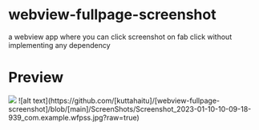 # webview-fullpage-screenshot
a webview app where you can click screenshot on fab click without implementing any dependency 

<h1>Preview</h1>
<img src="https://github.com///blob//"></img>
![alt text](https://github.com/[kuttahaitu]/[webview-fullpage-screenshot]/blob/[main]/ScreenShots/Screenshot_2023-01-10-10-09-18-939_com.example.wfpss.jpg?raw=true)


